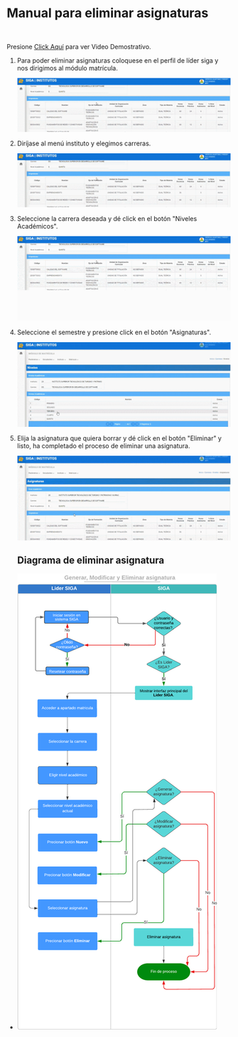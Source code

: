# **Manual para eliminar asignaturas** 
<br>

Presione [Click Aquí](https://youtu.be/IJCUgMVwHeM) para ver Video Demostrativo. 

1. Para poder eliminar asignaturas coloquese en el perfil de líder siga y nos dirigimos al módulo matrícula.


    ![GIFGA1](EA_GIF1.gif)

2. Diríjase al menú instituto y elegimos carreras.

    ![GIFGA2](EA_GIF2.gif)


3. Seleccione la carrera deseada y dé click en el botón "Niveles Académicos".

    ![GIFGA3](EA_GIF3.gif)


4. Seleccione el semestre y presione click en el botón "Asignaturas".

    ![GIFGA4](EA_GIF4.gif)


55. Elija la asignatura que quiera borrar y dé click en el botón "Eliminar" y listo, ha completado el proceso de eliminar una asignatura.

    ![GIFGA5](EA_GIF5.gif)
    ## **Diagrama de eliminar asignatura**
* ![Diagrama2](26%2C27y28.CrearModificarEliminarAsignatura.png)







